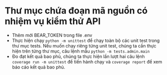 # Thư mục chứa đoạn mã nguồn có nhiệm vụ kiểm thử API

- Thêm mới BEAR_TOKEN trong file .env
- Thực hiện chạy `python -m unittest` để chạy toàn bộ các unit test trong thư mục tests. Nếu muốn chạy riêng từng unit test, chúng ta cần thực hiện trên từng thư mục, câu lệnh mẫu `python -m tests.admin.main`
- Đo đạt kết quả bao phủ, chúng ta thực hiện lần lượt hai câu lệnh `coverage run -m unittest` để tiến hành chạy và `coverage report` để xem báo cáo kết quả bao phủ. 